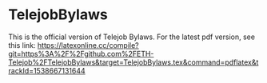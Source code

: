 # TelejobBylaws
This is the official version of Telejob Bylaws. For the latest pdf version, see this link:
https://latexonline.cc/compile?git=https%3A%2F%2Fgithub.com%2FETH-Telejob%2FTelejobBylaws&target=TelejobBylaws.tex&command=pdflatex&trackId=1538667131644
